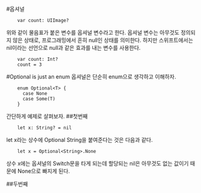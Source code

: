 #옵셔널

        var count: UIImage?

위와 같이 물음표가 붙은 변수를 옵셔널 변수라고 한다. 옵셔널 변수는 아무것도 정의되지 않은 상태로, 프로그래밍에서 흔히 null인 상태를 의미한다. 하지만 스위프트에서는 nil이라는 선언으로 null과 같은 효과를 내는 변수를 사용한다.

        var count: Int?
        count = 3

#Optional is just an enum
옵셔널은 단순히 enum으로 생각하고 이해하자.

        enum Optional<T> {
          case None
          case Some(T)
        }
간단하게 예제로 살펴보자.
##첫번째

        let x: String? = nil

let x라는 상수에 Optional String을 붙여준다는 것은 다음과 같다.

        let x = Optional<String>.None

상수 x에는 옵셔널의 Switch문을 타게 되는데 할당되는 nil은 아무것도 없는 값이기 때문에 None으로 빠지게 된다.

##두번째

